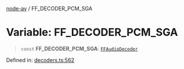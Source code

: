 [node-av](../globals.md) / FF\_DECODER\_PCM\_SGA

# Variable: FF\_DECODER\_PCM\_SGA

> `const` **FF\_DECODER\_PCM\_SGA**: [`FFAudioDecoder`](../type-aliases/FFAudioDecoder.md)

Defined in: [decoders.ts:562](https://github.com/seydx/av/blob/f8631fc881b394300b1479f511d55cf1c370a87f/src/constants/decoders.ts#L562)
